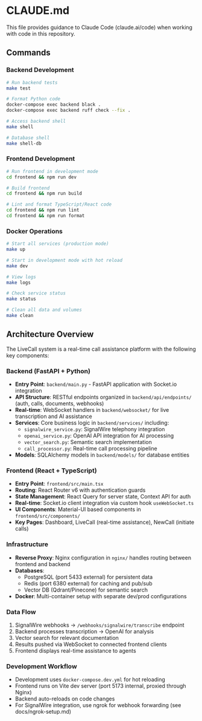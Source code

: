 # CLAUDE.md

This file provides guidance to Claude Code (claude.ai/code) when working with code in this repository.

## Commands

### Backend Development
```bash
# Run backend tests
make test

# Format Python code
docker-compose exec backend black .
docker-compose exec backend ruff check --fix .

# Access backend shell
make shell

# Database shell
make shell-db
```

### Frontend Development
```bash
# Run frontend in development mode
cd frontend && npm run dev

# Build frontend
cd frontend && npm run build

# Lint and format TypeScript/React code
cd frontend && npm run lint
cd frontend && npm run format
```

### Docker Operations
```bash
# Start all services (production mode)
make up

# Start in development mode with hot reload
make dev

# View logs
make logs

# Check service status
make status

# Clean all data and volumes
make clean
```

## Architecture Overview

The LiveCall system is a real-time call assistance platform with the following key components:

### Backend (FastAPI + Python)
- **Entry Point**: `backend/main.py` - FastAPI application with Socket.io integration
- **API Structure**: RESTful endpoints organized in `backend/api/endpoints/` (auth, calls, documents, webhooks)
- **Real-time**: WebSocket handlers in `backend/websocket/` for live transcription and AI assistance
- **Services**: Core business logic in `backend/services/` including:
  - `signalwire_service.py`: SignalWire telephony integration
  - `openai_service.py`: OpenAI API integration for AI processing
  - `vector_search.py`: Semantic search implementation
  - `call_processor.py`: Real-time call processing pipeline
- **Models**: SQLAlchemy models in `backend/models/` for database entities

### Frontend (React + TypeScript)
- **Entry Point**: `frontend/src/main.tsx`
- **Routing**: React Router v6 with authentication guards
- **State Management**: React Query for server state, Context API for auth
- **Real-time**: Socket.io client integration via custom hook `useWebSocket.ts`
- **UI Components**: Material-UI based components in `frontend/src/components/`
- **Key Pages**: Dashboard, LiveCall (real-time assistance), NewCall (initiate calls)

### Infrastructure
- **Reverse Proxy**: Nginx configuration in `nginx/` handles routing between frontend and backend
- **Databases**: 
  - PostgreSQL (port 5433 external) for persistent data
  - Redis (port 6380 external) for caching and pub/sub
  - Vector DB (Qdrant/Pinecone) for semantic search
- **Docker**: Multi-container setup with separate dev/prod configurations

### Data Flow
1. SignalWire webhooks → `/webhooks/signalwire/transcribe` endpoint
2. Backend processes transcription → OpenAI for analysis
3. Vector search for relevant documentation
4. Results pushed via WebSocket to connected frontend clients
5. Frontend displays real-time assistance to agents

### Development Workflow
- Development uses `docker-compose.dev.yml` for hot reloading
- Frontend runs on Vite dev server (port 5173 internal, proxied through Nginx)
- Backend auto-reloads on code changes
- For SignalWire integration, use ngrok for webhook forwarding (see docs/ngrok-setup.md)